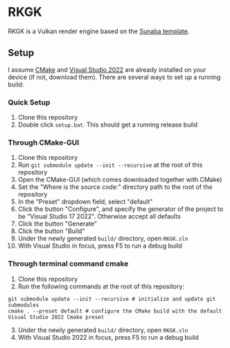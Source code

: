 # RKGK

RKGK is a Vulkan render engine based on the [Sunaba template](https://github.com/Andrew-Ting/Sunaba).

## Setup

I assume [CMake](https://cmake.org/) and [Visual Studio 2022](https://visualstudio.microsoft.com/vs/) are already installed on your device (if not, download them). There are several ways to set up a running build:

### Quick Setup
1. Clone this repository
2. Double click `setup.bat`. This should get a running release build

### Through CMake-GUI
1. Clone this repository
2. Run `git submodule update --init --recursive` at the root of this repository
3. Open the CMake-GUI (which comes downloaded together with CMake)
4. Set the "Where is the source code:" directory path to the root of the repository
5. In the "Preset" dropdown field, select "default"
6. Click the button "Configure", and specify the generator of the project to be "Visual Studio 17 2022". Otherwise accept all defaults
7. Click the button "Generate"
8. Click the button "Build"
9. Under the newly generated `build/` directory, open `RKGK.sln`
10. With Visual Studio in focus, press F5 to run a debug build

### Through terminal command cmake
1. Clone this repository
2. Run the following commands at the root of this repository:
```
git submodule update --init --recursive # initialize and update git submodules
cmake . --preset default # configure the CMake build with the default Visual Studio 2022 Cmake preset
```
3. Under the newly generated `build/` directory, open `RKGK.sln`
4. With Visual Studio 2022 in focus, press F5 to run a debug build